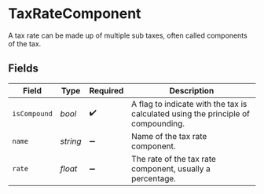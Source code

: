 # TaxRateComponent

A tax rate can be made up of multiple sub taxes, often called components of the tax.


## Fields

| Field                                                                              | Type                                                                               | Required                                                                           | Description                                                                        |
| ---------------------------------------------------------------------------------- | ---------------------------------------------------------------------------------- | ---------------------------------------------------------------------------------- | ---------------------------------------------------------------------------------- |
| `isCompound`                                                                       | *bool*                                                                             | :heavy_check_mark:                                                                 | A flag to indicate with the tax is calculated using the principle of compounding.  |
| `name`                                                                             | *string*                                                                           | :heavy_minus_sign:                                                                 | Name of the tax rate component.                                                    |
| `rate`                                                                             | *float*                                                                            | :heavy_minus_sign:                                                                 | The rate of the tax rate component, usually a percentage.                          |